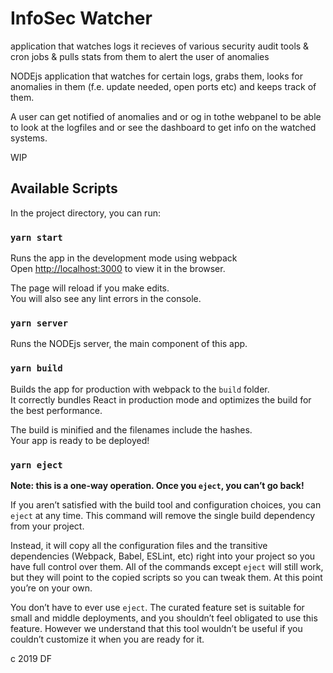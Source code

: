 # InfoSec Watcher
 application that watches logs it recieves of various security audit tools & cron jobs & pulls stats from them to alert the user of anomalies

 NODEjs application that watches for certain logs, grabs them, looks for anomalies in them (f.e. update needed, open ports etc) and keeps track of them.

 A user can get notified of anomalies and or og in tothe webpanel to be able to look at the logfiles and or see the dashboard to get info on the watched systems.

 WIP


## Available Scripts

In the project directory, you can run:

### `yarn start`

Runs the app in the development mode using webpack<br />
Open [http://localhost:3000](http://localhost:3000) to view it in the browser.

The page will reload if you make edits.<br />
You will also see any lint errors in the console.

### `yarn server`

Runs the NODEjs server, the main component of this app.


### `yarn build`

Builds the app for production with webpack to the `build` folder.<br />
It correctly bundles React in production mode and optimizes the build for the best performance.

The build is minified and the filenames include the hashes.<br />
Your app is ready to be deployed!

### `yarn eject`

**Note: this is a one-way operation. Once you `eject`, you can’t go back!**

If you aren’t satisfied with the build tool and configuration choices, you can `eject` at any time. This command will remove the single build dependency from your project.

Instead, it will copy all the configuration files and the transitive dependencies (Webpack, Babel, ESLint, etc) right into your project so you have full control over them. All of the commands except `eject` will still work, but they will point to the copied scripts so you can tweak them. At this point you’re on your own.

You don’t have to ever use `eject`. The curated feature set is suitable for small and middle deployments, and you shouldn’t feel obligated to use this feature. However we understand that this tool wouldn’t be useful if you couldn’t customize it when you are ready for it.


c 2019 DF